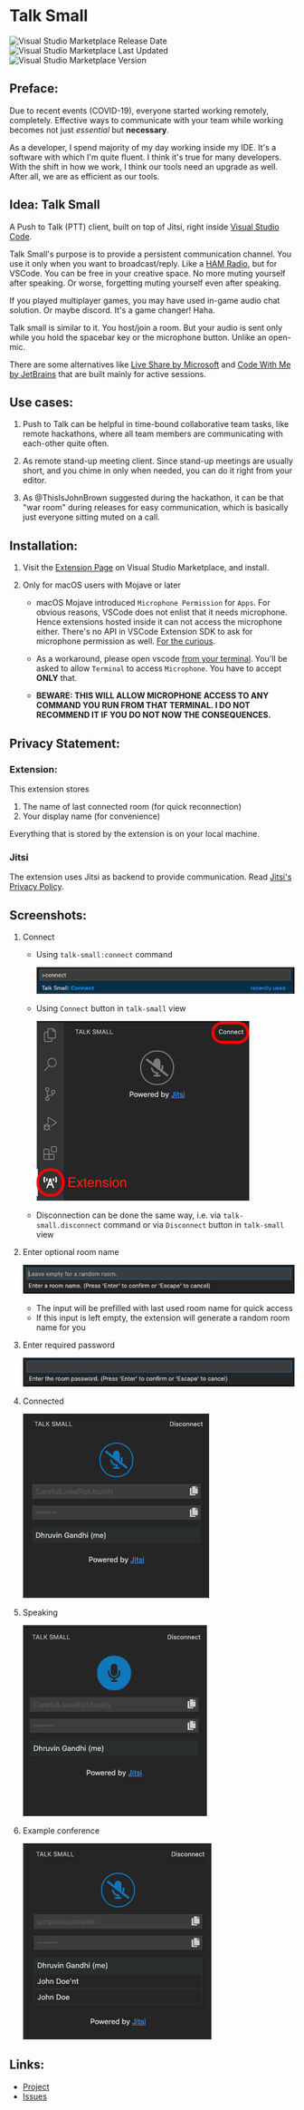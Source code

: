 # Talk Small

![Visual Studio Marketplace Release Date](https://img.shields.io/visual-studio-marketplace/release-date/dhruvin-dev.talk-small)
![Visual Studio Marketplace Last Updated](https://img.shields.io/visual-studio-marketplace/last-updated/dhruvin-dev.talk-small)
![Visual Studio Marketplace Version](https://img.shields.io/visual-studio-marketplace/v/dhruvin-dev.talk-small)

## Preface:

Due to recent events (COVID-19), everyone started working remotely, completely.
Effective ways to communicate with your team while working becomes not just
*essential* but **necessary**.

As a developer, I spend majority of my day working inside my IDE. It's a
software with which I'm quite fluent. I think it's true for many developers.
With the shift in how we work, I think our tools need an upgrade as well.
After all, we are as efficient as our tools.

## Idea: Talk Small

A Push to Talk (PTT) client, built on top of Jitsi, right inside
[Visual Studio Code](https://marketplace.visualstudio.com/items?itemName=dhruvin-dev.talk-small).

Talk Small's purpose is to provide a persistent communication channel.
You use it only when you want to broadcast/reply.
Like a [HAM Radio](https://en.wikipedia.org/wiki/Amateur_radio), but for VSCode. 
You can be free in your creative space. No more muting yourself after speaking.
Or worse, forgetting muting yourself even after speaking.

If you played multiplayer games, you may have used in-game audio chat solution.
Or maybe discord. It's a game changer! Haha.

Talk small is similar to it. You host/join a room. But your audio is sent only
while you hold the spacebar key or the microphone button. Unlike an open-mic.

There are some alternatives like
[Live Share by Microsoft](https://docs.microsoft.com/en-us/visualstudio/liveshare/)
and [Code With Me by JetBrains](https://blog.jetbrains.com/blog/2020/09/28/code-with-me-eap/)
that are built mainly for active sessions.

## Use cases:

1. Push to Talk can be helpful in time-bound collaborative team tasks, like
remote hackathons, where all team members are communicating with each-other
quite often.

1. As remote stand-up meeting client. Since stand-up meetings are usually short,
and you chime in only when needed, you can do it right from your editor.

1. As @ThisIsJohnBrown suggested during the hackathon, it can be that "war room"
during releases for easy communication, which is basically just everyone sitting
muted on a call.

## Installation:

1. Visit the
[Extension Page](https://marketplace.visualstudio.com/items?itemName=dhruvin-dev.talk-small)
on Visual Studio Marketplace, and install.

1. Only for macOS users with Mojave or later
    - macOS Mojave introduced `Microphone Permission` for `Apps`. For obvious reasons,
    VSCode does not enlist that it needs microphone. Hence extensions hosted inside
    it can not access the microphone either. There's no API in VSCode Extension SDK
    to ask for microphone permission as well.
    [For the curious](https://github.com/microsoft/vscode/issues/95062).
    
    - As a workaround, please open vscode
    [from your terminal](https://code.visualstudio.com/docs/setup/mac#_launching-from-the-command-line).
    You'll be asked to allow `Terminal` to access `Microphone`. You have to accept 
    **ONLY** that.
    
    - **BEWARE: THIS WILL ALLOW MICROPHONE ACCESS TO ANY COMMAND YOU RUN FROM THAT
    TERMINAL. I DO NOT RECOMMEND IT IF YOU DO NOT NOW THE CONSEQUENCES.**
    
## Privacy Statement:

### Extension:

This extension stores
1. The name of last connected room (for quick reconnection)
1. Your display name (for convenience)

Everything that is stored by the extension is on your local machine.

### Jitsi

The extension uses Jitsi as backend to provide communication. Read
[Jitsi's Privacy Policy](https://jitsi.org/meet-jit-si-privacy/).

## Screenshots:

1. Connect
    * Using `talk-small:connect` command

        ![Connect Command](screenshots/command.png)
    
    * Using `Connect` button in `talk-small` view 

        ![Connect UI](screenshots/talk-small.png)

    * Disconnection can be done the same way, i.e. via `talk-small.disconnect`
    command or via `Disconnect` button in `talk-small` view

2. Enter optional room name

    ![Room Name Input](screenshots/roomName.png)
    
    - The input will be prefilled with last used room name for quick access
    - If this input is left empty, the extension will generate a random room name for you

3. Enter required password

    ![Password Input](screenshots/password.png)

4. Connected

    ![Connected](screenshots/mute.png)

5. Speaking

    ![Speaking](screenshots/unmute.png)

6. Example conference

    ![Example Conference](screenshots/connected.png)

## Links:

- [Project](https://github.com/dhruvin2910/talk-small)
- [Issues](https://github.com/dhruvin2910/talk-small/issues)
